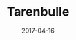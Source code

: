 ---
layout: post
title: "Tarenbulle"
date: 2017-04-16
categories: [Appels à l'aide]
image: http://www.pokepedia.fr/images/6/66/Tarenbulle-SL.png
caught: Araqua
location: Colline Clapotis
level: 17
version: Lune
---